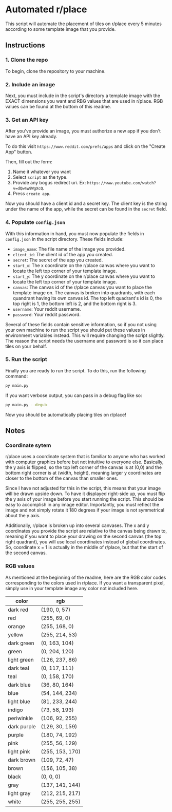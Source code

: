# Automated r/place

This script will automate the placement of tiles on r/place every 5 minutes according to some template image that you provide.

## Instructions

### 1. Clone the repo

To begin, clone the repository to your machine.

### 2. Include an image

Next, you must include in the script's directory a template image with the EXACT dimensions you want and RBG values that are used in r/place. RGB values can be found at the bottom of this readme.

### 3. Get an API key

After you've provide an image, you must authorize a new app if you don't have an API key already.

To do this visit `https://www.reddit.com/prefs/apps` and click on the "Create App" button.

Then, fill out the form:

1. Name it whatever you want
2. Select `script` as the type.
3. Provide any bogus redirect uri. Ex: `https://www.youtube.com/watch?v=dQw4w9WgXcQ`.
4. Press `create app`.

Now you should have a client id and a secret key. The client key is the string under the name of the app, while the secret can be found in the `secret` field.

### 4. Populate `config.json`

With this information in hand, you must now populate the fields in `config.json` in the script directory. These fields include:

- `image_name`: The file name of the image you provided.
- `client_id`: The client id of the app you created.
- `secret`: The secret of the app you created.
- `start_x`: The x coordinate on the r/place canvas where you want to locate the left top corner of your template image.
- `start_y`: The y coordinate on the r/place canvas where you want to locate the left top corner of your template image.
- `canvas`: The canvas id of the r/place canvas you want to place the template image on. The canvas is broken into quadrants, with each quandrant having its own canvas id. The top left quadrant's id is 0, the top right is 1, the bottom left is 2, and the bottom right is 3.
- `username`: Your reddit username.
- `password`: Your reddit password.

Several of these fields contain sensitive information, so if you not using your own machine to run the script you should put these values in environment variables instead. This will require changing the script slightly. The reason the script needs the username and password is so it can place tiles on your behalf.

### 5. Run the script

Finally you are ready to run the script. To do this, run the following command:

```bash
py main.py
```

If you want verbose output, you can pass in a debug flag like so:

```bash
py main.py --degub
```

Now you should be automatically placing tiles on r/place!

## Notes

### Coordinate sytem

r/place uses a coordinate system that is familiar to anyone who has worked with computer graphics before but not intuitive to everyone else. Basically, the y axis is flipped, so the top left corner of the canvas is at (0,0) and the bottom right corner is at (width, height), meaning larger y coordinates are closer to the bottom of the canvas than smaller ones.

Since I have not adjusted for this in the script, this means that your image will be drawn upside down. To have it displayed right-side up, you must flip the y axis of your image before you start running the script. This should be easy to accomplish in any image editor. Importantly, you must reflect the image and not simply rotate it 180 degrees if your image is not symmetrical about the y axis.

Additionally, r/place is broken up into several canvases. The x and y coordinates you provide the script are relative to the canvas being drawn to, meaning if you want to place your drawing on the second canvas (the top right quadrant), you will use local coordinates instead of global coordinates. So, coordinate x = 1 is actually in the middle of r/place, but that the start of the second canvas.

### RGB values

As mentioned at the beginning of the readme, here are the RGB color codes corresponding to the colors used in r/place. If you want a transparent pixel, simply use in your template image any color not included here.

| color | rgb |
| --- | --- |
| dark red | (190, 0, 57) |
| red | (255, 69, 0) |
| orange | (255, 168, 0) |
| yellow | (255, 214, 53) |
| dark green | (0, 163, 104) |
| green | (0, 204, 120) |
| light green | (126, 237, 86) |
| dark teal | (0, 117, 111) |
| teal | (0, 158, 170) |
| dark blue | (36, 80, 164) |
| blue | (54, 144, 234) |
| light blue | (81, 233, 244) |
| indigo | (73, 58, 193) |
| periwinkle | (106, 92, 255) |
| dark purple | (129, 30, 159) |
| purple | (180, 74, 192) |
| pink | (255, 56, 129) |
| light pink | (255, 153, 170) |
| dark brown | (109, 72, 47) |
| brown | (156, 105, 38) |
| black | (0, 0, 0) |
| gray | (137, 141, 144) |
| light gray | (212, 215, 217) |
| white | (255, 255, 255) |
